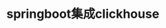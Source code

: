 # springboot集成clickhouse

<!-- https://blog.csdn.net/csdn_xpw/article/details/121981940 -->
<!-- https://www.jb51.net/article/237217.htm -->